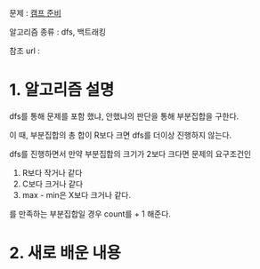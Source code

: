 문제 : [캠프 준비](https://www.acmicpc.net/problem/16938)

알고리즘 종류 : dfs, 백트래킹

참조 url : 

# 1. 알고리즘 설명

dfs를 통해 문제를 포함 했냐, 안했냐의 판단을 통해 부분집합을 구한다.

이 때, 부분집합의 총 합이 R보다 크면 dfs를 더이상 진행하지 않는다.

dfs를 진행하면서 만약 부분집합의 크기가 2보다 크다면 문제의 요구조건인

1. R보다 작거나 같다
2. C보다 크거나 같다
3. max - min은 X보다 크거나 같다.

를 만족하는 부분집합일 경우 count를 + 1 해준다.

# 2. 새로 배운 내용

